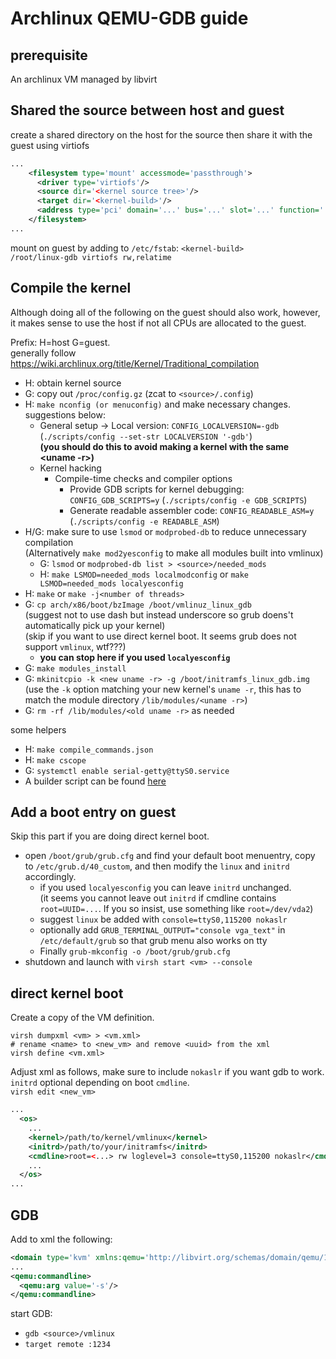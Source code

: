 # Archlinux QEMU-GDB guide

## prerequisite

An archlinux VM managed by libvirt

## Shared the source between host and guest

create a shared directory on the host for the source then share it with the guest using virtiofs
```xml
...
    <filesystem type='mount' accessmode='passthrough'>
      <driver type='virtiofs'/>
      <source dir='<kernel source tree>'/>
      <target dir='<kernel-build>'/>
      <address type='pci' domain='...' bus='...' slot='...' function='...'/>
    </filesystem>
...
```
mount on guest by adding to `/etc/fstab`:
`<kernel-build>            /root/linux-gdb virtiofs rw,relatime`

## Compile the kernel

Although doing all of the following on the guest should also work, however, it makes sense to use the host if not all CPUs are allocated to the guest.


Prefix: H=host G=guest.  
generally follow https://wiki.archlinux.org/title/Kernel/Traditional_compilation
* H: obtain kernel source
* G: copy out `/proc/config.gz`  (zcat to `<source>/.config`)
* H: `make nconfig (or menuconfig)` and make necessary changes.  
  suggestions below:
  * General setup -> Local version: `CONFIG_LOCALVERSION=-gdb` (`./scripts/config --set-str LOCALVERSION '-gdb'`)  
    **(you should do this to avoid making a kernel with the same <uname -r>)**
  * Kernel hacking
    * Compile-time checks and compiler options
      * Provide GDB scripts for kernel debugging: `CONFIG_GDB_SCRIPTS=y` (`./scripts/config -e GDB_SCRIPTS`)  
      * Generate readable assembler code: `CONFIG_READABLE_ASM=y` (`./scripts/config -e READABLE_ASM`)
* H/G: make sure to use `lsmod` or `modprobed-db` to reduce unnecessary compilation  
  (Alternatively `make mod2yesconfig` to make all modules built into vmlinux)
  * G: `lsmod` or `modprobed-db list > <source>/needed_mods`
  * H: `make LSMOD=needed_mods localmodconfig` or `make LSMOD=needed_mods localyesconfig`
* H: `make` or `make -j<number of threads>`
* G: `cp arch/x86/boot/bzImage /boot/vmlinuz_linux_gdb`  
  (suggest not to use dash but instead underscore so grub doens't automatically pick up your kernel)  
  (skip if you want to use direct kernel boot. It seems grub does not support `vmlinux`, wtf???)
  * **you can stop here if you used `localyesconfig`**
* G: `make modules_install`
* G: `mkinitcpio -k <new uname -r> -g /boot/initramfs_linux_gdb.img`  
  (use the `-k` option matching your new kernel's `uname -r`, this has to match the module directory `/lib/modules/<uname -r>`)
* G: `rm -rf /lib/modules/<old uname -r>` as needed

some helpers
* H: `make compile_commands.json`
* H: `make cscope`
* G: `systemctl enable serial-getty@ttyS0.service`
* A builder script can be found [here](kernel_maker.sh)


## Add a boot entry on guest

Skip this part if you are doing direct kernel boot.

* open `/boot/grub/grub.cfg` and find your default boot menuentry, copy to `/etc/grub.d/40_custom`, and then modify the `linux` and `initrd` accordingly.  
  * if you used `localyesconfig` you can leave `initrd` unchanged.  
    (it seems you cannot leave out `initrd` if cmdline contains `root=UUID=...`. If you so insist, use something like `root=/dev/vda2`)
  * suggest `linux` be added with `console=ttyS0,115200 nokaslr`
  * optionally add `GRUB_TERMINAL_OUTPUT="console vga_text"` in `/etc/default/grub` so that grub menu also works on tty
  * Finally `grub-mkconfig -o /boot/grub/grub.cfg`
* shutdown and launch with `virsh start <vm> --console`

## direct kernel boot 

Create a copy of the VM definition.

```shell
virsh dumpxml <vm> > <vm.xml>
# rename <name> to <new_vm> and remove <uuid> from the xml
virsh define <vm.xml>
```


Adjust xml as follows, make sure to include `nokaslr` if you want gdb to work. `initrd` optional depending on boot `cmdline`.  
`virsh edit <new_vm>`
```xml
...
  <os>
    ...
    <kernel>/path/to/kernel/vmlinux</kernel>
    <initrd>/path/to/your/initramfs</initrd>
    <cmdline>root=<...> rw loglevel=3 console=ttyS0,115200 nokaslr</cmdline>
    ...
  </os>
...
```

## GDB

Add to xml the following:
```xml
<domain type='kvm' xmlns:qemu='http://libvirt.org/schemas/domain/qemu/1.0'>
...
<qemu:commandline>        
  <qemu:arg value='-s'/>  
</qemu:commandline>
```

start GDB:
* `gdb <source>/vmlinux`
* `target remote :1234`
